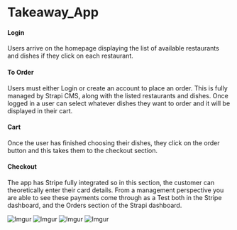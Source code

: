 # Takeaway_App

#### Login
Users arrive on the homepage displaying the list of available restaurants and dishes if they click on each restaurant. 

#### To Order
Users must either Login or create an account to place an order. This is fully managed by Strapi CMS, along with the listed restaurants and dishes. Once logged in a user can select whatever dishes they want to order and it will be displayed in their cart.

#### Cart
Once the user has finished choosing their dishes, they click on the order button and this takes them to the checkout section.

#### Checkout
The app has Stripe fully integrated so in this section, the customer can theoretically enter their card details. From a management perspective you are able to see these payments come through as a Test both in the Stripe dashboard, and the Orders section of the Strapi dashboard. 

![Imgur](https://i.imgur.com/JqBth1H.png)
![Imgur](https://i.imgur.com/gSlJshi.png)
![Imgur](https://i.imgur.com/hvv4zW6.png)
![Imgur](https://i.imgur.com/LLjjE2Z.png)


